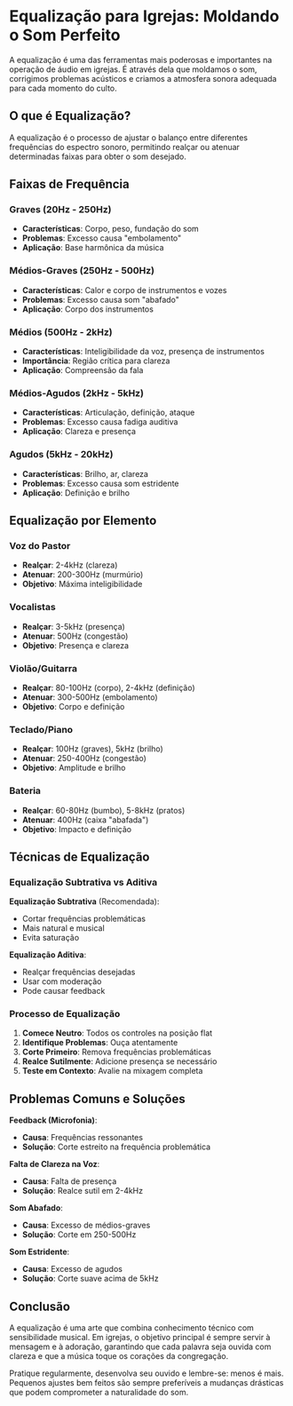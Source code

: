 # Equalização para Igrejas: Moldando o Som Perfeito

A equalização é uma das ferramentas mais poderosas e importantes na operação de áudio em igrejas. É através dela que moldamos o som, corrigimos problemas acústicos e criamos a atmosfera sonora adequada para cada momento do culto.

## O que é Equalização?

A equalização é o processo de ajustar o balanço entre diferentes frequências do espectro sonoro, permitindo realçar ou atenuar determinadas faixas para obter o som desejado.

## Faixas de Frequência

### Graves (20Hz - 250Hz)
- **Características**: Corpo, peso, fundação do som
- **Problemas**: Excesso causa "embolamento"
- **Aplicação**: Base harmônica da música

### Médios-Graves (250Hz - 500Hz)
- **Características**: Calor e corpo de instrumentos e vozes
- **Problemas**: Excesso causa som "abafado"
- **Aplicação**: Corpo dos instrumentos

### Médios (500Hz - 2kHz)
- **Características**: Inteligibilidade da voz, presença de instrumentos
- **Importância**: Região crítica para clareza
- **Aplicação**: Compreensão da fala

### Médios-Agudos (2kHz - 5kHz)
- **Características**: Articulação, definição, ataque
- **Problemas**: Excesso causa fadiga auditiva
- **Aplicação**: Clareza e presença

### Agudos (5kHz - 20kHz)
- **Características**: Brilho, ar, clareza
- **Problemas**: Excesso causa som estridente
- **Aplicação**: Definição e brilho

## Equalização por Elemento

### Voz do Pastor
- **Realçar**: 2-4kHz (clareza)
- **Atenuar**: 200-300Hz (murmúrio)
- **Objetivo**: Máxima inteligibilidade

### Vocalistas
- **Realçar**: 3-5kHz (presença)
- **Atenuar**: 500Hz (congestão)
- **Objetivo**: Presença e clareza

### Violão/Guitarra
- **Realçar**: 80-100Hz (corpo), 2-4kHz (definição)
- **Atenuar**: 300-500Hz (embolamento)
- **Objetivo**: Corpo e definição

### Teclado/Piano
- **Realçar**: 100Hz (graves), 5kHz (brilho)
- **Atenuar**: 250-400Hz (congestão)
- **Objetivo**: Amplitude e brilho

### Bateria
- **Realçar**: 60-80Hz (bumbo), 5-8kHz (pratos)
- **Atenuar**: 400Hz (caixa "abafada")
- **Objetivo**: Impacto e definição

## Técnicas de Equalização

### Equalização Subtrativa vs Aditiva

**Equalização Subtrativa** (Recomendada):
- Cortar frequências problemáticas
- Mais natural e musical
- Evita saturação

**Equalização Aditiva**:
- Realçar frequências desejadas
- Usar com moderação
- Pode causar feedback

### Processo de Equalização

1. **Comece Neutro**: Todos os controles na posição flat
2. **Identifique Problemas**: Ouça atentamente
3. **Corte Primeiro**: Remova frequências problemáticas
4. **Realce Sutilmente**: Adicione presença se necessário
5. **Teste em Contexto**: Avalie na mixagem completa

## Problemas Comuns e Soluções

**Feedback (Microfonia)**:
- **Causa**: Frequências ressonantes
- **Solução**: Corte estreito na frequência problemática

**Falta de Clareza na Voz**:
- **Causa**: Falta de presença
- **Solução**: Realce sutil em 2-4kHz

**Som Abafado**:
- **Causa**: Excesso de médios-graves
- **Solução**: Corte em 250-500Hz

**Som Estridente**:
- **Causa**: Excesso de agudos
- **Solução**: Corte suave acima de 5kHz

## Conclusão

A equalização é uma arte que combina conhecimento técnico com sensibilidade musical. Em igrejas, o objetivo principal é sempre servir à mensagem e à adoração, garantindo que cada palavra seja ouvida com clareza e que a música toque os corações da congregação.

Pratique regularmente, desenvolva seu ouvido e lembre-se: menos é mais. Pequenos ajustes bem feitos são sempre preferíveis a mudanças drásticas que podem comprometer a naturalidade do som.

